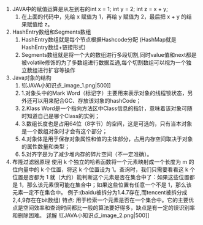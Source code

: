 1. JAVA中的赋值运算是从左到右的int x = 1; int y = 2; int z = x + y;
	1. 在上面的代码中，先给 x 赋值为 1，再给 y 赋值为 2，最后把 x + y 的结果赋值给 z。
2. HashEntry数组和Segments数组
	1. HashEntry数组就是每个节点根据Hashcode分配  (HashMap就是HashEntry数组+链接形式)
	1. Segments数组就是将一个大的数组进行多段切割,同时value值和next都是被volatile修饰的为了多数组进行数据互通,每个切割数组可以视为一个独立数组进行扩容等操作
3. Java对象的结构
	1. ![[JAVA小知识点_image_1.png|500]]
	1. 1.对象头中的Mark Word（标记字）主要用来表示对象的线程锁状态，另外还可以用来配合GC、存放该对象的hashCode；
	1. 2.Klass Word是一个指向方法区中Class信息的指针，意味着该对象可随时知道自己是哪个Class的实例；
	1. 3.数组长度也是占用64位（8字节）的空间，这是可选的，只有当本对象是一个数组对象时才会有这个部分；
	1. 4.对象体是用于保存对象属性和值的主体部分，占用内存空间取决于对象的属性数量和类型；
	1. 5.对齐字是为了减少堆内存的碎片空间（不一定准确）。
4. 布隆过滤器原理
	使用 k 个独立的哈希函数将一个元素映射成一个长度为 m 的位向量中的 k 个位置，将这 k 个位置设为 1。查询时，我们只需要看看这 k 个位置是否都为 1 就（大约）能判断这个元素是否在集合中了：如果这些位置都是 1，那么该元素很可能在集合中；如果这些位置有任意一个不是 1，那么该元素一定不在集合中。
	例子:(baidu被拆分为1.4.7存在,而tencent被拆分成2,4,9存在在bit数组)
	 特点: 用于检索一个元素是否在一个集合中。它的主要优点是空间效率和查询时间都比一般的算法要好得多，缺点是有一定的误识别率和删除困难。
	 [详解](https://zhuanlan.zhihu.com/p/43263751)
	 ![[JAVA小知识点_image_2.png|500]]

